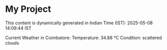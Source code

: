# My Project

This content is dynamically generated in Indian Time (IST): 2025-05-08 14:09:44 IST


Current Weather in Coimbatore:
Temperature: 34.88 °C
Condition: scattered clouds
